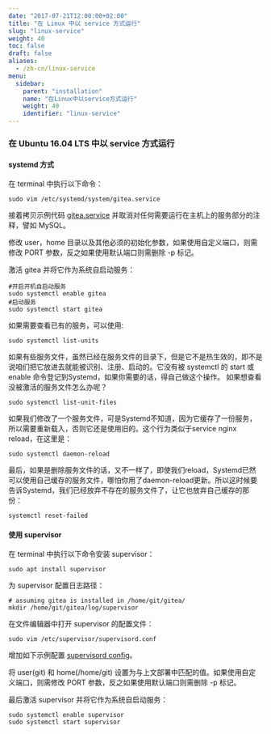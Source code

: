 ```yaml
---
date: "2017-07-21T12:00:00+02:00"
title: "在 Linux 中以 service 方式运行"
slug: "linux-service"
weight: 40
toc: false
draft: false
aliases:
  - /zh-cn/linux-service
menu:
  sidebar:
    parent: "installation"
    name: "在Linux中以service方式运行"
    weight: 40
    identifier: "linux-service"
---
```


### 在 Ubuntu 16.04 LTS 中以 service 方式运行

#### systemd 方式

在 terminal 中执行以下命令：

```
sudo vim /etc/systemd/system/gitea.service
```

接着拷贝示例代码 [gitea.service](https://github.com/go-gitea/gitea/blob/master/contrib/systemd/gitea.service) 并取消对任何需要运行在主机上的服务部分的注释，譬如 MySQL。

修改 user，home 目录以及其他必须的初始化参数，如果使用自定义端口，则需修改 PORT 参数，反之如果使用默认端口则需删除 -p 标记。

激活 gitea 并将它作为系统自启动服务：

```
#开启开机自启动服务
sudo systemctl enable gitea
#启动服务
sudo systemctl start gitea
```

如果需要查看已有的服务，可以使用:

```
sudo systemctl list-units
```

如果有些服务文件，虽然已经在服务文件的目录下，但是它不是热生效的，即不是说咱们把它放进去就能被识别、注册、启动的。它没有被 systemctl 的 start 或 enable 命令登记到Systemd，如果你需要的话，得自己做这个操作。
如果想查看没被激活的服务文件怎么办呢？

```
sudo systemctl list-unit-files
```

如果我们修改了一个服务文件，可是Systemd不知道，因为它缓存了一份服务，所以需要重新载入，否则它还是使用旧的。这个行为类似于service nginx reload，在这里是：

```
sudo systemctl daemon-reload
```

最后，如果是删除服务文件的话，又不一样了，即使我们reload，Systemd已然可以使用自己缓存的服务文件，哪怕你用了daemon-reload更新。所以这时候要告诉Systemd，我们已经放弃不存在的服务文件了，让它也放弃自己缓存的那份：

```
systemctl reset-failed
```

#### 使用 supervisor

在 terminal 中执行以下命令安装 supervisor：

```
sudo apt install supervisor
```

为 supervisor 配置日志路径：

```
# assuming gitea is installed in /home/git/gitea/
mkdir /home/git/gitea/log/supervisor
```

在文件编辑器中打开 supervisor 的配置文件：

```
sudo vim /etc/supervisor/supervisord.conf
```

增加如下示例配置
[supervisord config](https://github.com/go-gitea/gitea/blob/master/contrib/supervisor/gitea)。

将 user(git) 和 home(/home/git) 设置为与上文部署中匹配的值。如果使用自定义端口，则需修改 PORT 参数，反之如果使用默认端口则需删除 -p 标记。

最后激活 supervisor 并将它作为系统自启动服务：

```
sudo systemctl enable supervisor
sudo systemctl start supervisor
```
